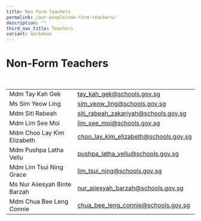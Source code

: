 ```yaml
---
title: Non Form Teachers
permalink: /our-people/non-form-teachers/
description: ""
third_nav_title: Teachers
variant: markdown
---
```

<h1><b>Non-Form Teachers</b></h1>
<br>


|  |  | 
| -------- | -------- |
|Mdm Tay Kah Gek    | [tay_kah_gek@schools.gov.sg](mailto:tay_kah_gek@schools.gov.sg)    | 
|Ms Sim Yeow Ling|[sim_yeow_ling@schools.gov.sg](mailto:sim_yeow_ling@schools.gov.sg)|
|Mdm Siti Rabeah|[siti_rabeah_zakariyah@schools.gov.sg](mailto:siti_rabeah_zakariyah@schools.gov.sg)|
|Mdm Lim See Moi|[lim_see_moi@schools.gov.sg](mailto:lim_see_moi@schools.gov.sg)|
|Mdm Choo Lay Kim Elizabeth|[choo_lay_kim_elizabeth@schools.gov.sg](mailto:choo_lay_kim_elizabeth@schools.gov.sg)|
|Mdm Pushpa Latha Vellu|[pushpa_latha_vellu@schools.gov.sg](mailto:pushpa_latha_vellu@schools.gov.sg)|
|Mdm Lim Tsui Ning Grace|[lim_tsui_ning@schools.gov.sg](mailto:lim_tsui_ning@schools.gov.sg)|
|Ms Nur Aiiesyah Binte Barzah|[nur_aiiesyah_barzah@schools.gov.sg](mailto:nur_aiiesyah_barzah@schools.gov.sg)|
|Mdm Chua Bee Leng Connie|[chua_bee_leng_connie@schools.gov.sg](mailto:chua_bee_leng_connie@schools.gov.sg)|